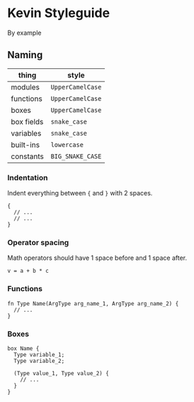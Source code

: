 # Kevin Styleguide

By example

## Naming

| thing | style |
| --- | --- |
| modules | `UpperCamelCase` |
| functions | `UpperCamelCase` |
| boxes | `UpperCamelCase` |
| box fields | `snake_case` |
| variables | `snake_case` |
| built-ins | `lowercase` |
| constants | `BIG_SNAKE_CASE` |

### Indentation

Indent everything between `{` and `}` with 2 spaces.

```
{
  // ...
  // ...
}
```

### Operator spacing

Math operators should have 1 space before and 1 space after.

```v = a + b * c```

### Functions

```
fn Type Name(ArgType arg_name_1, ArgType arg_name_2) {
  // ...
}
```

### Boxes

```
box Name {
  Type variable_1;
  Type variable_2;
  
  (Type value_1, Type value_2) {
    // ...
  }
}
```
